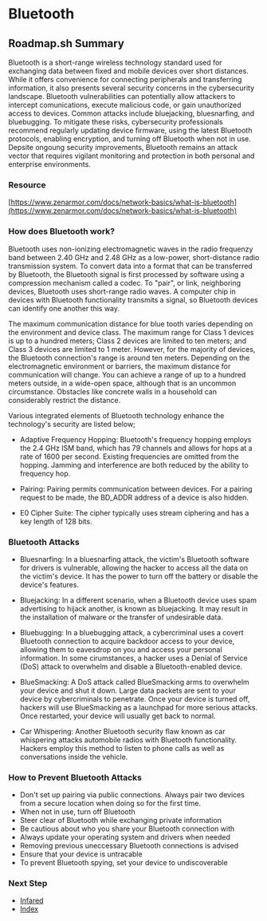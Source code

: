 
# Bluetooth

## Roadmap.sh Summary
Bluetooth is a short-range wireless technology standard used for exchanging data between fixed and mobile devices over short distances. While it offers convenience for connecting peripherals and transferring information, it also presents several security concerns in the cybersecurity landscape. Bluetooth vulnerabilities can potentially allow attackers to intercept comunications, execute malicious code, or gain unauthorized access to devices. Common attacks include bluejacking, bluesnarfing, and bluebugging. To mitigate these risks, cybersecurity professionals recommend regularly updating device firmware, using the latest Bluetooth protocols, enabling encryption, and turning off Bluetooth when not in use. Depsite ongoung security improvements, Bluetooth remains an attack vector that requires vigilant monitoring and protection in both personal and enterprise environments.

### Resource
[https://www.zenarmor.com/docs/network-basics/what-is-bluetooth](https://www.zenarmor.com/docs/network-basics/what-is-bluetooth)

### How does Bluetooth work?

Bluetooth uses non-ionizing electromagnetic waves in the radio frequenzy band between 2.40 GHz and 2.48 GHz as a low-power, short-distance radio transmission system. To convert data into a format that can be transferred by Bluetooth, the Bluetooth signal is first processed by software using a compression mechanism called a codec. To "pair", or link, neighboring devices, Bluetooth uses short-range radio waves. A computer chip in devices with Bluetooth functionality transmits a signal, so Bluetooth devices can identify one another this way.

The maximum communication distance for blue tooth varies depending on the environment and device class. The maximum range for Class 1 devices is up to a hundred meters; Class 2 devices are limited to ten meters; and Class 3 devices are limited to 1 meter. However, for the majority of devices, the Bluetooth connection's range is around ten meters. Depending on the electromagnetic environment or barriers, the maximum distance for communication will change. You can achieve a range of up to a hundred  meters outside, in a wide-open space, although that is an uncommon circumstance. Obstacles like concrete walls in a household can considerably restrict the distance.

Various integrated elements of Bluetooth technology enhance the technology's security are listed below;

- Adaptive Frequency Hopping: Bluetooth's frequency hopping employs the 2.4 GHz ISM band, which has 79 channels and allows for hops at a rate of 1600 per second. Existing frequencies are omitted from the hopping. Jamming and interference are both reduced by the ability to frequency hop.

- Pairing: Pairing permits communication between devices. For a pairing request to be made, the BD_ADDR address of a device is also hidden.

- E0 Cipher Suite: The cipher typically uses stream ciphering and has a key length of 128 bits.

### Bluetooth Attacks

- Bluesnarfing: In a bluesnarfing attack, the victim's Bluetooth software for drivers is vulnerable, allowing the hacker to access all the data on the victim's device. It has the power to turn off the battery or disable the device's features.

- Bluejacking: In a different scenario, when a Bluetooth device uses spam advertising to hijack another, is known as bluejacking. It may result in the installation of malware or the transfer of undesirable data.

- Bluebugging: In a bluebugging attack, a cybercriminal uses a covert Bluetooth connection to acquire backdoor access to your device, allowing them to eavesdrop on you and access your personal information. In some cirumstances, a hacker uses a Denial of Service (DoS) attack to overwhelm and disable a Bluetooth-enabled device.

- BlueSmacking: A DoS attack called BlueSmacking arms to overwhelm your device and shut it down. Large data packets are sent to your device by cybercriminals to penetrate. Once your device is turned off, hackers will use BlueSmacking as a launchpad for more serious attacks. Once restarted, your device will usually get back to normal.

- Car Whispering: Another Bluetooth security flaw known as car whispering attacks automobile radios with Bluetooth functionality. Hackers employ this method to listen to phone calls as well as conversations inside the vehicle.

### How to Prevent Bluetooth Attacks

- Don't set up pairing via public connections. Always pair two devices from a secure location when doing so for the first time.
- When not in use, turn off Bluetooth
- Steer clear of Bluetooth while exchanging private information
- Be cautious about who you share your Bluetooth connection with
- Always update your operating system and drivers when needed
- Removing previous uneccessary Bluetooth connections is advised
- Ensure that your device is untracable
- To prevent Bluetooth spying, set your device to undiscoverable

### Next Step
- [Infared](https://github.com/Sisu-Sus/CyberSec-RoadMap/blob/main/Fundamental_IT_Skills/Connection_Types_And_Functions/Infared.md)
- [Index](https://github.com/Sisu-Sus/CyberSec-RoadMap/blob/main/index.md)
